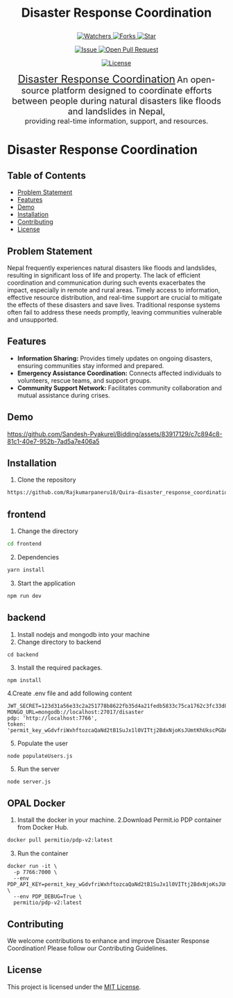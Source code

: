 # <p align="center">Disaster Response Coordination</p>
<p align="center">
    <a href="https://github.com/Rajkumarpaneru18/Quira-disaster_response_coordination/watchers" target="_blank">
        <img src="https://img.shields.io/github/watchers/Rajkumarpaneru18/Quira-disaster_response_coordination?style=for-the-badge&logo=appveyor" alt="Watchers"/>
    </a>
    <a href="https://github.com/Rajkumarpaneru18/Quira-disaster_response_coordination/network/members" target="_blank">
        <img src="https://img.shields.io/github/forks/Rajkumarpaneru18/Quira-disaster_response_coordination?style=for-the-badge&logo=appveyor" alt="Forks"/>
    </a>
    <a href="https://github.com/Rajkumarpaneru18/Quira-disaster_response_coordination/stargazers" target="_blank">
        <img src="https://img.shields.io/github/stars/Rajkumarpaneru18/Quira-disaster_response_coordination?style=for-the-badge&logo=appveyor" alt="Star"/>
    </a>
</p>
<p align="center">
    <a href="https://github.com/Rajkumarpaneru18/Quira-disaster_response_coordination/issues" target="_blank">
        <img src="https://img.shields.io/github/issues/Rajkumarpaneru18/Quira-disaster_response_coordination.svg?style=for-the-badge&logo=appveyor" alt="Issue"/>
    </a>
    <a href="https://github.com/Rajkumarpaneru18/Quira-disaster_response_coordination/pulls" target="_blank">
        <img src="https://img.shields.io/github/issues-pr/Rajkumarpaneru18/Quira-disaster_response_coordination.svg?style=for-the-badge&logo=appveyor" alt="Open Pull Request"/>
    </a>
</p>
<p align="center">
    <a href="https://github.com/Rajkumarpaneru18/Quira-disaster_response_coordination/blob/main/LICENSE" target="_blank">
        <img src="https://img.shields.io/github/license/Rajkumarpaneru18/Quira-disaster_response_coordination?style=for-the-badge&logo=appveyor" alt="License" />
    </a>
</p>
<p align="center">
  <a href="https://github.com/Rajkumarpaneru18/Quira-disaster_response_coordination" style="font-size: 24px;">Disaster Response Coordination</a>
  <span style="font-size: 20px;">An open-source platform designed to coordinate efforts between people during natural disasters like floods and landslides in Nepal,</span><br>
  <span style="font-size: 16px;">providing real-time information, support, and resources.</span><br>
</p>

# Disaster Response Coordination

## Table of Contents

- [Problem Statement](#problem-statement)
- [Features](#features)
- [Demo](#demo)
- [Installation](#installation)
- [Contributing](#contributing)
- [License](#license)

## Problem Statement

Nepal frequently experiences natural disasters like floods and landslides, resulting in significant loss of life and property. The lack of efficient coordination and communication during such events exacerbates the impact, especially in remote and rural areas. Timely access to information, effective resource distribution, and real-time support are crucial to mitigate the effects of these disasters and save lives. Traditional response systems often fail to address these needs promptly, leaving communities vulnerable and unsupported.


## Features

- **Information Sharing:** Provides timely updates on ongoing disasters, ensuring communities stay informed and prepared.
- **Emergency Assistance Coordination:** Connects affected individuals to volunteers, rescue teams, and support groups.
- **Community Support Network:** Facilitates community collaboration and mutual assistance during crises.

## Demo

https://github.com/Sandesh-Pyakurel/Bidding/assets/83917129/c7c894c8-81c1-40e7-952b-7ad5a7e406a5

## Installation

1. Clone the repository
``` bash
https://github.com/Rajkumarpaneru18/Quira-disaster_response_coordination
```

## frontend 

1. Change the directory 
``` bash 
cd frontend 
```

2. Dependencies 
``` bash 
yarn install 
```

3. Start the application 
 ``` bash 
 npm run dev 
 ```

 ## backend 

 1. Install nodejs and mongodb into your machine
 2. Change directory to backend 
 ```
 cd backend 
 ```

 3. Install the required packages.
``` bash 
npm install 
```

4.Create .env file and add following content
```
JWT_SECRET=123d31a56e33c2a251778b8622fb35d4a21fedb5833c75ca1762c3fc33d86acb
MONGO_URL=mongodb://localhost:27017/disaster
pdp: 'http://localhost:7766',
token: 'permit_key_wGdvfriWxhftozcaQaNd2tB1SuJx1l0VITtj2BdxNjoKsJUmtKhUkscPGDAwCwUj7W6du6LQkop5enlT0zQ3rJ',
```

5. Populate the user

```
node populateUsers.js
```
5. Run the server 

```
node server.js
```


## OPAL Docker 
1. Install the docker in your machine.
2.Download Permit.io PDP container from Docker Hub.
``` bash 
docker pull permitio/pdp-v2:latest
```

3. Run the container
```
docker run -it \
  -p 7766:7000 \
  --env PDP_API_KEY=permit_key_wGdvfriWxhftozcaQaNd2tB1SuJx1l0VITtj2BdxNjoKsJUmtKhUkscPGDAwCwUj7W6du6LQkop5enlT0zQ3rJ \
  --env PDP_DEBUG=True \
  permitio/pdp-v2:latest

```
## Contributing
We welcome contributions to enhance and improve Disaster Response Coordination! Please follow our Contributing Guidelines.

## License
This project is licensed under the [MIT License](/LICENSE).

